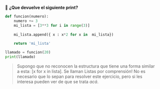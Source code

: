 :memo: **¿Que devuelve el siguiente print?**

``` python
def funcion(numero):
    numero += 3
    mi_lista = [3**3 for i in range(3)]
    
    mi_lista.append({ x : x*2 for x in  mi_lista})
    
    return 'mi_lista'

llamado = funcion(20)    
print(llamado)
```


> Supongo que no reconocen la estructura que tiene una forma similar a esta: [x for x in lista]. Se llaman Listas por comprensión! No es necesario que lo sepan para resolver este ejercicio, pero si les interesa pueden ver de que se trata _acá_.